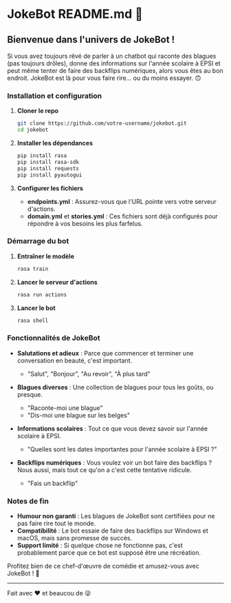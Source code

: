 # JokeBot README.md 🤖

## Bienvenue dans l'univers de JokeBot !

Si vous avez toujours rêvé de parler à un chatbot qui raconte des blagues (pas toujours drôles), donne des informations sur l'année scolaire à EPSI et peut même tenter de faire des backflips numériques, alors vous êtes au bon endroit. JokeBot est là pour vous faire rire... ou du moins essayer. 🙃

### Installation et configuration

1. **Cloner le repo**
    ```bash
    git clone https://github.com/votre-username/jokebot.git
    cd jokebot
    ```

2. **Installer les dépendances**
    ```bash
    pip install rasa
    pip install rasa-sdk
    pip install requests
    pip install pyautogui
    ```

3. **Configurer les fichiers**
    - **endpoints.yml** : Assurez-vous que l'URL pointe vers votre serveur d'actions.
    - **domain.yml** et **stories.yml** : Ces fichiers sont déjà configurés pour répondre à vos besoins les plus farfelus.

### Démarrage du bot

1. **Entraîner le modèle**
    ```bash
    rasa train
    ```

2. **Lancer le serveur d'actions**
    ```bash
    rasa run actions
    ```

3. **Lancer le bot**
    ```bash
    rasa shell
    ```

### Fonctionnalités de JokeBot

- **Salutations et adieux** : Parce que commencer et terminer une conversation en beauté, c'est important.
    - "Salut", "Bonjour", "Au revoir", "À plus tard"

- **Blagues diverses** : Une collection de blagues pour tous les goûts, ou presque.
    - "Raconte-moi une blague"
    - "Dis-moi une blague sur les belges"

- **Informations scolaires** : Tout ce que vous devez savoir sur l'année scolaire à EPSI.
    - "Quelles sont les dates importantes pour l'année scolaire à EPSI ?"

- **Backflips numériques** : Vous voulez voir un bot faire des backflips ? Nous aussi, mais tout ce qu'on a c'est cette tentative ridicule.
    - "Fais un backflip"

### Notes de fin

- **Humour non garanti** : Les blagues de JokeBot sont certifiées pour ne pas faire rire tout le monde.
- **Compatibilité** : Le bot essaie de faire des backflips sur Windows et macOS, mais sans promesse de succès.
- **Support limité** : Si quelque chose ne fonctionne pas, c'est probablement parce que ce bot est supposé être une récréation.

Profitez bien de ce chef-d'œuvre de comédie et amusez-vous avec JokeBot ! 🤡

---

Fait avec ❤️ et beaucou de 😜

